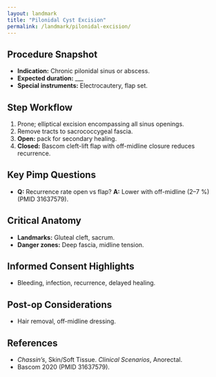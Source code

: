 ```yaml
---
layout: landmark
title: "Pilonidal Cyst Excision"
permalink: /landmark/pilonidal-excision/
---
```


## Procedure Snapshot
- **Indication:** Chronic pilonidal sinus or abscess.  
- **Expected duration:** ___  
- **Special instruments:** Electrocautery, flap set.

## Step Workflow
1. Prone; elliptical excision encompassing all sinus openings.  
2. Remove tracts to sacrococcygeal fascia.  
3. **Open:** pack for secondary healing.  
4. **Closed:** Bascom cleft-lift flap with off-midline closure reduces recurrence.

## Key Pimp Questions
- **Q:** Recurrence rate open vs flap?   **A:** Lower with off-midline (2–7 %) (PMID 31637579).  

## Critical Anatomy
- **Landmarks:** Gluteal cleft, sacrum.  
- **Danger zones:** Deep fascia, midline tension.

## Informed Consent Highlights
- Bleeding, infection, recurrence, delayed healing.

## Post-op Considerations
- Hair removal, off-midline dressing.

## References
- *Chassin’s*, Skin/Soft Tissue.  *Clinical Scenarios*, Anorectal.  
- Bascom 2020 (PMID 31637579).
